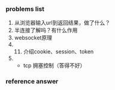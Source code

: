 ### problems list
1. 从浏览器输入url到返回结果，做了什么？
2. 半连接了解吗？有什么作用
3. websocket原理
4. 11. 介绍cookie、session、token
5. * tcp 拥塞控制（答得不好）


### reference answer
